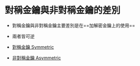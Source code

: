 # 對稱金鑰與非對稱金鑰的差別
- 對稱金鑰與非對稱金鑰主要差別是在==加解密金鑰上的使用==
- 兩者皆可逆

- [對稱金鑰 Symmetric](對稱金鑰%20Symmetric.md)
- [非對稱金鑰 Asymmetric](非對稱金鑰%20Asymmetric.md)